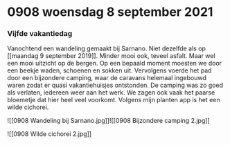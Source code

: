 # 0908 woensdag 8 september 2021
### Vijfde vakantiedag

Vanochtend een wandeling gemaakt bij Sarnano. Niet dezelfde als op [[maandag 9 september 2019]]. Minder mooi ook, teveel asfalt. Maar wel een mooi uitzicht op de bergen. Op een bepaald moment moesten we door een beekje waden, schoenen en sokken uit. Vervolgens voerde het pad door een bijzondere camping, waar de caravans helemaal ingebouwd waren zodat er quasi vakantiehuisjes ontstonden. De camping was zo goed als verlaten, iedereen weer aan het werk. We zagen ook vaak het paarse bloemetje dat hier heel veel voorkomt. Volgens mijn planten app is het een wilde cichorei. 

![[0908 Wandeling bij Sarnano.jpg]]![[0908 Bijzondere camping 2.jpg]]

![[0908 Wilde cichorei 2.jpg]]